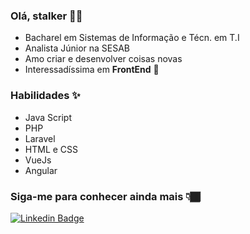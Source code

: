 ### Olá, stalker 👋🥰

- Bacharel em Sistemas de Informação e Técn. em T.I 
- Analista Júnior na SESAB
- Amo criar e desenvolver coisas novas
- Interessadíssima em **FrontEnd** 💖

### Habilidades ✨
- Java Script
- PHP
- Laravel
- HTML e CSS
- VueJs
- Angular

### Siga-me para conhecer ainda mais 👇🏾

[![Linkedin Badge](https://img.shields.io/badge/-LinkedIn-blue?style=flat-square&logo=Linkedin&logoColor=white&link=https://www.linkedin.com/in/isadoracrusz/)](https://www.linkedin.com/in/isadoracrusz/) 
